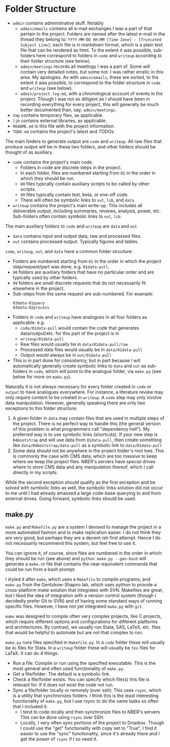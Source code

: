 # Folder Structure

- `admin` contains administrative stuff. Notably
    - `admin/emails` contains all e-mail exchanges I was a part of that pertain to the project. Folders are named after the latest e-mail in the thread they belong to: `YYYY-MM-DD HH:MM [Time Zone] - [Truncated Subject Line]`; each file is in markdown format, which is a plain text file that can be rendered as html. To the extent it was possible, sub-folders here correspond to folders in `code` and `writeup` according to their folder structure (see below).
    - `admin/meetings` records all meetings I was a part of. Some will contain very detailed notes, but some not. I was rather erratic in this area. My apologies. As with `admin/emails`, these are sorted, to the extent it was possible, to correspond to the folder structure in `code` and `writeup` (see below).
    - `admin/project.log.md`, with a chronological account of events in the project. Though I was not as dilligent as I should have been in recording everything for every project, this will generally be much better documented than, say, `admin/meetings`.
- `tmp` contains temporary files, as applicable.
- `lib` contains external libraries, as applicable.
- `README.md` is this file with the project information.
- `TODO.md` contains the project's latest and TODOs.

The main folders to generate output are `code` and `writeup`. All raw files that produce output will be in these two folders, and other folders should be thought of as auxiliary.

- `code` contains the project's main code.
    - Folders in code are discrete steps in the project.
    - In each folder, files are numbered starting from `01` in the order in which they should be run.
    - `00` files typically contain auxiliary scripts to be called by other scripts.
    - `99` files typically contain test, beta, or one-off code.
    - There will often be symbolic links to `out`, `lib`, and `data`
- `writeup` contains the project's main write-up. This includes all deliverable output, including summaries, reviews, analysis, power, etc. Sub-folders often contain symbolic links to `out`, `lib`.

The main auxiliary folders to `code` and `writeup` are `data` and `out`

- `data` contains input and output data, raw and processed files.
- `out` contains processed output. Typically figures and tables.

`code`, `writeup`, `out`, and `data` have a common folder structure:

- Folders are numbered starting from `01` in the order in which the project step/request/part was done; e.g. `01data-pull`.
- `00` folders are auxiliary folders that have no particular order and are typically used by other folders.
- `99` folders are small discrete requests that do not necessarily fit elsewhere in the project.
- Sub-steps from the same request are sub-numbered. For example:
    ```
    03data-01query
    03data-02process
    ```
- Folders in `code` and `writeup` have analogues in all four folders as applicable. e.g.
    - `code/01data-pull` would contain the code that generates data/output/etc. for this part of the project is in
    - `writeup/01data-pull`
    - Raw files would usually be in `data/01data-pull/raw`
    - Processed data files would usually be in `data/01data-pull`
    - Output would always be in `out/01data-pull`
- This is in part done for consistency, but in part because I will automatically generally create symbolic links to `data` and `out` as sub-folders in `code`, which will point to the analogue folder, via `make.py` (see below for more on `make.py`).

Naturally it is not always necessary for every folder created in `code` or `output` to have analogues everywhere. For instance, a literature review may only require content to be created in `writeup`. A `code` step may only involve data manipulation. However, generally speaking there are only two exceptions to this folder structure:

1. A given folder in `data` may contain files that are used in multiple steps of the project. There is no perfect way to handle this (the general version of this problem is what programmers call "dependency hell"). My preferred way is to use symbolic links (shortcuts). If your new step is `04bootstrap` and will use data from `01data-pull`, then create something like `data/04bootstrap/data-pull` as a symbolic link to `data/01data-pull`
2. Some data should not be anywhere in the project folder's root tree. This is commonly the case with CMS data, which are too massive to keep where we keep the project files. NBER's servers have special drives where to store CMS data and any manipulation thereof, which I call directly in my scripts.

While the second exception should qualify as the first exception and be solved with symbolic links as well, the symbolic links solution did not occur to me until I had already amassed a large code-base querying to and from external drives. Going forward, symbolic links should be used.

make.py
-------

`make.py` and `Makefile.py` are a system I devised to manage the project in a more automated fashion and to make replication easier. I do not think they are very good, but perhaps they are a decent-ish first attempt. Hence I do not necessarily recommend this system, but feel free to use it.

You can ignore it, of course, since files are numbered in the order in which they should be run (see above) and `python make.py --gen-bash` will generate a `make.sh` file that contains the near-equivalent commands that could be run from a bash prompt.

I styled it after `make`, which uses a `Makefile` to compile programs, and `make.py` from the Gentzkow-Shapiro lab, which uses python to provide a cross-platform make solution that integrates with SVN. Makefiles are great, but I liked the idea of integration with a version control system (though I decidedly prefer Git to SVN) and of having some standard ways of running specific files. However, I have not yet integrated `make.py` with `git`.

`make` was designed to compile often very complex projects, like C projects, which require different options and configurations for different platforms and architectures. By contrast, we usually run Stata, SAS, LaTeX, etc. files that would be helpful to automate but are not that complex to run.

`make.py` runs files specified in `Makefile.py`. In a `code` folder these will usually be `do` files for Stata. In a `writeup` folder these will usually be `tex` files for LaTeX. It can do 4 things:

- Run a file: Compile or run using the specified executable. This is the most general and often used functionality of `make.py`.
- Get a file/folder: The default is a symbolic link.
- Check a file/folder exists. You can specify which file(s) this file is relevant for. If it does not exist the code not run.
- Sync a file/folder locally or remotely (over ssh): This uses `rsync`, which is a utility that synchronizes folders. I think this is the least interesting functionality of `make.py`, but I use rsync to do the same tasks so often that I included it.
    - I tend to code locally and then synchronize files to NBER's servers This can be done using `rsync` over SSH.
    - Locally, I very often sync portions of the project to Dropbox. Though I could use the "get" functionality with copy set to "True", I find it easier to use the "sync" functionality, since it's already there and I get the power of `rsync` if I so need it.
